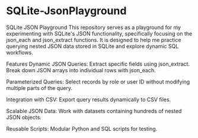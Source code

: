 # SQLite-JsonPlayground

SQLite JSON Playground
This repository serves as a playground for my experimenting with SQLite's JSON functionality, specifically focusing on the json_each and json_extract functions. It is designed to help me practice querying nested JSON data stored in SQLite and explore dynamic SQL workflows.

Features
Dynamic JSON Queries:
Extract specific fields using json_extract.
Break down JSON arrays into individual rows with json_each.

Parameterized Queries:
Select records by role or user ID without modifying multiple parts of the query.

Integration with CSV:
Export query results dynamically to CSV files.

Scalable JSON Data:
Work with datasets containing hundreds of nested JSON objects.

Reusable Scripts:
Modular Python and SQL scripts for testing.